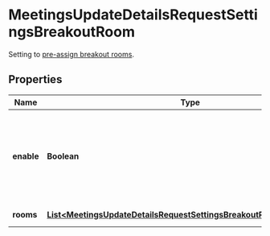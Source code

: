

# MeetingsUpdateDetailsRequestSettingsBreakoutRoom

Setting to [pre-assign breakout rooms](https://support.zoom.us/hc/en-us/articles/360032752671-Pre-assigning-participants-to-breakout-rooms#h_36f71353-4190-48a2-b999-ca129861c1f4).

## Properties

| Name | Type | Description | Notes |
|------------ | ------------- | ------------- | -------------|
|**enable** | **Boolean** | Set this field&#39;s value to &#x60;true&#x60; to enable the [breakout room pre-assign](https://support.zoom.us/hc/en-us/articles/360032752671-Pre-assigning-participants-to-breakout-rooms#h_36f71353-4190-48a2-b999-ca129861c1f4) option. |  [optional] |
|**rooms** | [**List&lt;MeetingsUpdateDetailsRequestSettingsBreakoutRoomRoomsInner&gt;**](MeetingsUpdateDetailsRequestSettingsBreakoutRoomRoomsInner.md) | Create room(s). |  [optional] |



